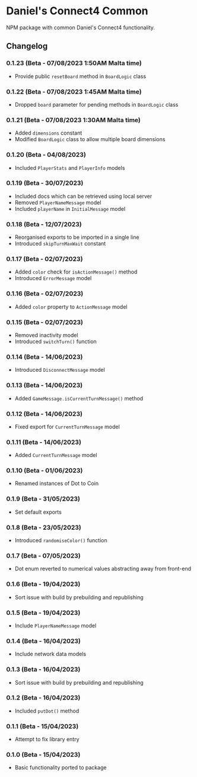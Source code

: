 # Daniel's Connect4 Common
NPM package with common Daniel's Connect4 functionality.

## Changelog
### 0.1.23 (Beta - 07/08/2023 1:50AM Malta time)
* Provide public `resetBoard` method in `BoardLogic` class

### 0.1.22 (Beta - 07/08/2023 1:45AM Malta time)
* Dropped `board` parameter for pending methods in `BoardLogic` class

### 0.1.21 (Beta - 07/08/2023 1:30AM Malta time)
* Added `dimensions` constant
* Modified `BoardLogic` class to allow multiple board dimensions

### 0.1.20 (Beta - 04/08/2023)
* Included `PlayerStats` and `PlayerInfo` models

### 0.1.19 (Beta - 30/07/2023)
* Included docs which can be retrieved using local server
* Removed `PlayerNameMessage` model
* Included `playerName` in `InitialMessage` model

### 0.1.18 (Beta - 12/07/2023)
* Reorganised exports to be imported in a single line
* Introduced `skipTurnMaxWait` constant

### 0.1.17 (Beta - 02/07/2023)
* Added ` color ` check for ` isActionMessage() ` method
* Introduced ` ErrorMessage ` model

### 0.1.16 (Beta - 02/07/2023)
* Added ` color ` property to ` ActionMessage ` model

### 0.1.15 (Beta - 02/07/2023)
* Removed inactivity model
* Introduced ` switchTurn() ` function

### 0.1.14 (Beta - 14/06/2023)
* Introduced ` DisconnectMessage ` model

### 0.1.13 (Beta - 14/06/2023)
* Added ` GameMessage.isCurrentTurnMessage() ` method

### 0.1.12 (Beta - 14/06/2023)
* Fixed export for ` CurrentTurnMessage ` model

### 0.1.11 (Beta - 14/06/2023)
* Added ` CurrentTurnMessage ` model

### 0.1.10 (Beta - 01/06/2023)
* Renamed instances of Dot to Coin

### 0.1.9 (Beta - 31/05/2023)
* Set default exports

### 0.1.8 (Beta - 23/05/2023)
* Introduced ` randomiseColor() ` function

### 0.1.7 (Beta - 07/05/2023)
* Dot enum reverted to numerical values abstracting away from front-end

### 0.1.6 (Beta - 19/04/2023)
* Sort issue with build by prebuilding and republishing

### 0.1.5 (Beta - 19/04/2023)
* Include ` PlayerNameMessage ` model

### 0.1.4 (Beta - 16/04/2023)
* Include network data models

### 0.1.3 (Beta - 16/04/2023)
* Sort issue with build by prebuilding and republishing

### 0.1.2 (Beta - 16/04/2023)
* Included ` putDot() ` method

### 0.1.1 (Beta - 15/04/2023)
* Attempt to fix library entry

### 0.1.0 (Beta - 15/04/2023)
* Basic functionality ported to package